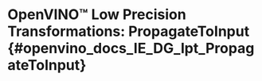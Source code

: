 # OpenVINO™ Low Precision Transformations: PropagateToInput {#openvino_docs_IE_DG_lpt_PropagateToInput}

